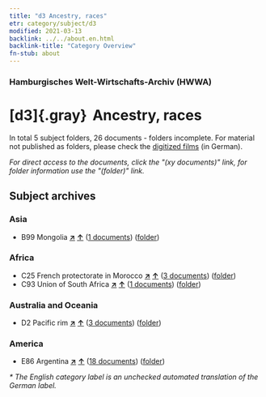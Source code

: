 ```yaml
---
title: "d3 Ancestry, races"
etr: category/subject/d3
modified: 2021-03-13
backlink: ../../about.en.html
backlink-title: "Category Overview"
fn-stub: about
---
```


### Hamburgisches Welt-Wirtschafts-Archiv (HWWA)
# [d3]{.gray}&#8201; Ancestry, races&#160; 





In total 5 subject folders, 26 documents - folders incomplete.
For material not published as folders, please check the [digitized films](/film/h1_sh) (in German).

_For direct access to the documents, click the "(xy documents)" link, for folder information use the "(folder)" link._

## Subject archives



### Asia

- B99 Mongolia [**&nearr;**](../../../geo/i/141261/about.en.html "Mongolia (all folders)") [**&uarr;**](../../../geo/about.en.html#B99 "Country category system") (<a href="https://pm20.zbw.eu/dfgview/sh/141261,144226" title="about: Mongolia : Ancestry, races" target="_blank">1 documents</a>) ([folder](http://purl.org/pressemappe20/folder/sh/141261,144226))

### Africa

- C25 French protectorate in Morocco [**&nearr;**](../../../geo/i/141358/about.en.html "French protectorate in Morocco (all folders)") [**&uarr;**](../../../geo/about.en.html#C25 "Country category system") (<a href="https://pm20.zbw.eu/dfgview/sh/141358,144226" title="about: French protectorate in Morocco : Ancestry, races" target="_blank">3 documents</a>) ([folder](http://purl.org/pressemappe20/folder/sh/141358,144226))
- C93 Union of South Africa [**&nearr;**](../../../geo/i/141454/about.en.html "Union of South Africa (all folders)") [**&uarr;**](../../../geo/about.en.html#C93 "Country category system") (<a href="https://pm20.zbw.eu/dfgview/sh/141454,144226" title="about: Union of South Africa : Ancestry, races" target="_blank">1 documents</a>) ([folder](http://purl.org/pressemappe20/folder/sh/141454,144226))

### Australia and Oceania

- D2 Pacific rim [**&nearr;**](../../../geo/i/141593/about.en.html "Pacific rim (all folders)") [**&uarr;**](../../../geo/about.en.html#D2 "Country category system") (<a href="https://pm20.zbw.eu/dfgview/sh/141593,144226" title="about: Pacific rim : Ancestry, races" target="_blank">3 documents</a>) ([folder](http://purl.org/pressemappe20/folder/sh/141593,144226))

### America

- E86 Argentina [**&nearr;**](../../../geo/i/141692/about.en.html "Argentina (all folders)") [**&uarr;**](../../../geo/about.en.html#E86 "Country category system") (<a href="https://pm20.zbw.eu/dfgview/sh/141692,144226" title="about: Argentina : Ancestry, races" target="_blank">18 documents</a>) ([folder](http://purl.org/pressemappe20/folder/sh/141692,144226))


_* The English category label is an unchecked automated translation of the German label._

